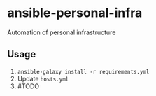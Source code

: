 # ansible-personal-infra

Automation of personal infrastructure

## Usage

1. `ansible-galaxy install -r requirements.yml`
2. Update `hosts.yml`
3. #TODO
